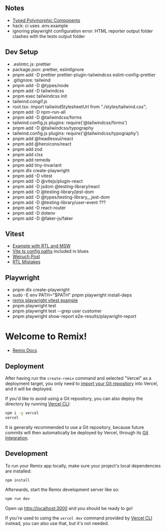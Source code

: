 ## Notes

- [Typed Polymorphic Components](https://blog.logrocket.com/build-strongly-typed-polymorphic-components-react-typescript/)
- hack: ci uses .env.example
- ignoring playwright configuration error: HTML reporter output folder clashes with the tests output folder

## Dev Setup

- .eslintrc.js: prettier
- package.json: prettier, eslintIgnore
- pnpm add -D prettier prettier-plugin-tailwindcss eslint-config-prettier
- .gitignore: tailwind
- pnpm add -D @types/node
- pnpm add -D tailwindcss
- pnpm exec tailwindcss init
- tailwind.congif.js
- root.tsx: import tailwindStylesheetUrl from "./styles/tailwind.css";
- pnpm add -D npm-run-all
- pnpm add -D @tailwindcss/forms
- tailwind.config.js plugins: require('@tailwindcss/forms')
- pnpm add -D @tailwindcss/typography
- tailwind.config.js plugins: require('@tailwindcss/typography')
- pnpm add @headlessui/react
- pnpm add @heroicons/react
- pnpm add zod
- pnpm add clsx
- pnpm add remeda
- pnpm add tiny-invariant
- pnpm dlx create-playwright
- pnpm add -D vitest
- pnpm add -D @vitejs/plugin-react
- pnpm add -D jsdom @testing-library/react
- pnpm add -D @testing-library/jest-dom
- pnpm add -D @types/testing-library\_\_jest-dom
- pnpm add -D @testing-library/user-event ???
- pnpm add -D react-router
- pnpm add -D dotenv
- pnpm add -D @faker-js/faker

## Vitest

- [Example with RTL and MSW](https://github.com/vitest-dev/vitest/tree/main/examples/react-testing-lib-msw)
- [Vite ts config paths](https://www.npmjs.com/package/vite-tsconfig-paths) included in blues
- [Weiruch Post](https://www.robinwieruch.de/vitest-react-testing-library/)
- [RTL Mistakes](https://kentcdodds.com/blog/common-mistakes-with-react-testing-library)

## Playwright

- pnpm dlx create-playwright
- sudo -E env PATH="$PATH" pnpm playwright install-deps
- [remix playwright vitest example](https://github.com/jacob-ebey/remix-vitest)
- pnpm playwright test
- pnpm playwright test --grep user customer
- pnpm playwright show-report e2e-results/playwright-report

# Welcome to Remix!

- [Remix Docs](https://remix.run/docs)

## Deployment

After having run the `create-remix` command and selected "Vercel" as a deployment target, you only need to [import your Git repository](https://vercel.com/new) into Vercel, and it will be deployed.

If you'd like to avoid using a Git repository, you can also deploy the directory by running [Vercel CLI](https://vercel.com/cli):

```sh
npm i -g vercel
vercel
```

It is generally recommended to use a Git repository, because future commits will then automatically be deployed by Vercel, through its [Git Integration](https://vercel.com/docs/concepts/git).

## Development

To run your Remix app locally, make sure your project's local dependencies are installed:

```sh
npm install
```

Afterwards, start the Remix development server like so:

```sh
npm run dev
```

Open up [http://localhost:3000](http://localhost:3000) and you should be ready to go!

If you're used to using the `vercel dev` command provided by [Vercel CLI](https://vercel.com/cli) instead, you can also use that, but it's not needed.
